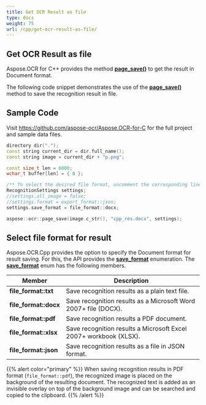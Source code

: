 ```yaml
---
title: Get OCR Result as file
type: docs
weight: 75
url: /cpp/get-ocr-result-as-file/
---
```

## **Get OCR Result as file**

Aspose.OCR for C++ provides the method [**page_save()**](https://reference.aspose.com/ocr/cpp/groupAspose#ga248e71b77ac6dbaf0c80630b2181cf29) to get the result in Document format.

The following code snippet demonstrates the use of the [**page_save()**](https://reference.aspose.com/ocr/cpp/groupAspose#ga248e71b77ac6dbaf0c80630b2181cf29) method 
to save the recognition result in file.

## Sample Code

Visit https://github.com/aspose-ocr/Aspose.OCR-for-C for the full project and sample data files.

```cpp
directory dir(".");
const string current_dir = dir.full_name();
const string image = current_dir + "p.png";

const size_t len = 6000;
wchar_t buffer[len] = { 0 };

/** To select the desired file format, uncomment the corresponding line  */
RecognitionSettings settings;
//settings.all_image = false;
//settings.format = export_format::json;
settings.save_format = file_format::docx;

aspose::ocr::page_save(image.c_str(), "cpp_res.docx", settings);
```

## Select file format for result

Aspose.OCR.Cpp provides the option to specify the Document format for result saving. For this, the API provides the [**save_format**](https://reference.aspose.com/ocr/cpp/struct/recognition_settings#ac011403d84ee28fc62fe1d9bec824c2d) 
enumeration. The [**save_format**](https://reference.aspose.com/ocr/cpp/struct/recognition_settings#ac011403d84ee28fc62fe1d9bec824c2d) enum has the following members.

Member | Description
------ | -----------
**file_format::txt** | Save recognition results as a plain text file.
**file_format::docx** | Save recognition results as a Microsoft Word 2007+ file (DOCX).
**file_format::pdf** | Save recognition results a PDF document.
**file_format::xlsx** | Save recognition results a Microsoft Excel 2007+ workbook (XLSX).
**file_format::json** | Save recognition results as a file in JSON format.

{{% alert color="primary" %}}
When saving recognition results in PDF format (`file_format::pdf`), the recognized image is placed on the background of the resulting document. The recognized text is added as an invisible overlay on top of the background image and can be searched and copied to the clipboard.
{{% /alert %}}
